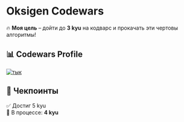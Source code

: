 # Oksigen Codewars

🔥 **Моя цель** – дойти до **3 kyu** на кодварс и прокачать эти чертовы алгоритмы!  

## 📊 Codewars Profile 
[![тык](https://www.codewars.com/users/oks1genn/badges/large)](https://www.codewars.com/users/oks1genn)  

## 📍 Чекпоинты  
✅ Достиг 5 kyu  
🚀 В процессе: **4 kyu**  